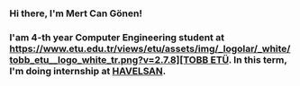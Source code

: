 ### Hi there, I'm Mert Can Gönen!

### I'am 4-th year Computer Engineering student at [https://www.etu.edu.tr/views/etu/assets/img/_logolar/_white/tobb_etu__logo_white_tr.png?v=2.7.8][TOBB ETÜ][tobbetu]. In this term, I'm doing internship at [HAVELSAN][havelsan].


[tobbetu]: https://www.etu.edu.tr/tr
[havelsan]: https://www.havelsan.com.tr/